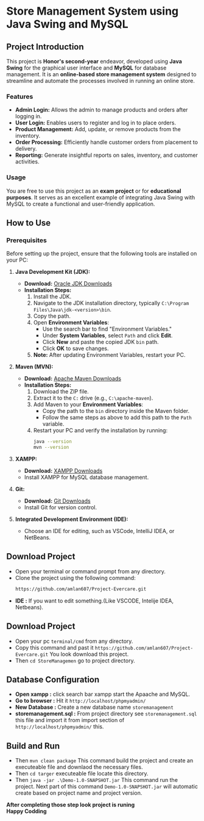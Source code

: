 # Store Management System using Java Swing and MySQL

## Project Introduction

This project is **Honor's second-year** endeavor, developed using **Java Swing** for the graphical user interface and **MySQL** for database management. It is an **online-based store management system** designed to streamline and automate the processes involved in running an online store.

### Features
- **Admin Login:** Allows the admin to manage products and orders after logging in.
- **User Login:** Enables users to register and log in to place orders.
- **Product Management:** Add, update, or remove products from the inventory.
- **Order Processing:** Efficiently handle customer orders from placement to delivery.
- **Reporting:** Generate insightful reports on sales, inventory, and customer activities.

### Usage
You are free to use this project as an **exam project** or for **educational purposes**. It serves as an excellent example of integrating Java Swing with MySQL to create a functional and user-friendly application.

## How to Use

### Prerequisites
Before setting up the project, ensure that the following tools are installed on your PC:

1. **Java Development Kit (JDK):**
   - **Download:** [Oracle JDK Downloads](https://www.oracle.com/java/technologies/downloads/)
   - **Installation Steps:**
     1. Install the JDK.
     2. Navigate to the JDK installation directory, typically `C:\Program Files\Java\jdk-<version>\bin`.
     3. Copy the path.
     4. Open **Environment Variables**:
        - Use the search bar to find "Environment Variables."
        - Under **System Variables**, select `Path` and click **Edit**.
        - Click **New** and paste the copied JDK `bin` path.
        - Click **OK** to save changes.
     5. **Note:** After updating Environment Variables, restart your PC.

2. **Maven (MVN):**
   - **Download:** [Apache Maven Downloads](https://maven.apache.org/download.cgi)
   - **Installation Steps:**
     1. Download the ZIP file.
     2. Extract it to the `C:` drive (e.g., `C:\apache-maven`).
     3. Add Maven to your **Environment Variables**:
        - Copy the path to the `bin` directory inside the Maven folder.
        - Follow the same steps as above to add this path to the `Path` variable.
     4. Restart your PC and verify the installation by running:
        ```bash
        java --version
        mvn --version
        ```

3. **XAMPP:**
   - **Download:** [XAMPP Downloads](https://www.apachefriends.org/download.html)
   - Install XAMPP for MySQL database management.

4. **Git:**
   - **Download:** [Git Downloads](https://git-scm.com/downloads)
   - Install Git for version control.

5. **Integrated Development Environment (IDE):**
   - Choose an IDE for editing, such as VSCode, IntelliJ IDEA, or NetBeans.

## Download Project 
- Open your terminal or command prompt from any directory.
- Clone the project using the following command:
  ```bash
  https://github.com/amlan607/Project-Evercare.git


- **IDE :** If you want to edit something.(Like VSCODE, Intelije IDEA, Netbeans).


## Download Project 
- Open your pc ``terminal/cmd`` from any directory.
- Copy this command and past it ```https://github.com/amlan607/Project-Evercare.git``` You look download this project.
- Then ``cd StoreManagemen`` go to project directory.

## Database Configuration
- **Open xampp :** click search bar xampp start the Apaache and MySQL.
- **Go to browser :** Hit it ``http://localhost/phpmyadmin/``
- **New Database :** Create a new database name ``storemanagement``
- **storemanagement.sql :** From project directory see ``storemanagement.sql`` this file and import it from import section of ``http://localhost/phpmyadmin/`` this.

## Build and Run

- Then ```mvn clean package``` This command build the project and create an executeable file and downlaod the necessary files.
- Then ``cd targer`` executeable file locate this directory.
- Then ``java -jar .\Demo-1.0-SNAPSHOT.jar`` This command run the project. Next part of this command ``Demo-1.0-SNAPSHOT.jar`` will automatic create based on project name and project version.

**After completing those step look project is runing** <br>
**Happy Codding**
